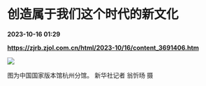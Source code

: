 # 创造属于我们这个时代的新文化

**2023-10-16 01:29**

**https://zjrb.zjol.com.cn/html/2023-10/16/content_3691406.htm**

![](https://zjrb.zjol.com.cn/images/2023-10/16/zjrb2023101600004v01b002.jpg)

图为中国国家版本馆杭州分馆。 新华社记者 翁忻旸 摄